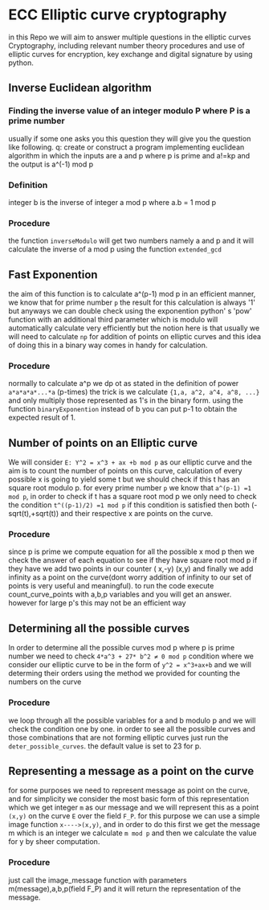 # ECC Elliptic curve cryptography 
in this Repo we will aim to answer multiple questions in the elliptic curves Cryptography, including relevant number theory procedures and use of elliptic curves for encryption, key exchange and digital signature by using python. 

## Inverse Euclidean algorithm 
### Finding the inverse value of an integer modulo P where P is a prime number
usually if some one asks you this question they will give you the question like following.
q: create or construct a program implementing euclidean algorithm in which the inputs are a and p where p is prime and a!=kp and the output is a^(-1) mod p
### Definition 
integer b is the inverse of integer a mod p where a.b = 1 mod p 
### Procedure 
the function `inverseModulo` will get two numbers namely a and p and it will calculate the inverse of a mod p using the function `extended_gcd`

## Fast Exponention
the aim of this function is to calculate a^(p-1) mod p in an efficient manner, we know that for prime number `p` the result for this calculation is always '1' but anyways we can double check using the exponention python' s 'pow' function with an additional third parameter which is modulo will automatically calculate very efficiently but the notion here is that usually we will need to calculate `np` for addition of points on elliptic curves and this idea of doing this in a binary way comes in handy for calculation.
### Procedure 
normally to calculate a^p we dp ot as stated in the definition of power `a*a*a*a*...*a` (p-times) the trick is we calculate `{1,a, a^2, a^4, a^8, ...}` and only multiply those represented as 1's in the binary form. using the function `binaryExponention` instead of b you can put p-1 to obtain the expected result of 1.

## Number of points on an Elliptic curve
We will consider `E: Y^2 = x^3 + ax +b mod p` as our elliptic curve and the aim is to count the number of points on this curve, calculation of every possible x is going to yield some t but we should check if this t has an square root modulo p. for every prime number `p` we know that `a^(p-1) =1 mod p`, in order to check if t has a square root mod p we only need to check the condition `t^((p-1)/2) =1 mod p` if this condition is satisfied then both (-sqrt(t),+sqrt(t)) and their respective x are points on the curve. 
### Procedure
since p is prime we compute equation for all the possible x mod p
then we check the answer of each equation to see if they have square root mod p 
if they have we add two points in our counter ( x,-y) (x,y)
and finally we add infinity as a point on the curve(dont worry addition of infinity to our set of points is very useful and meaningful). to run the code execute count_curve_points with a,b,p variables and you will get an answer. however for large p's this may not be an efficient way

## Determining all the possible curves
In order to determine all the possible curves mod p where p is prime number we need to check `4*a^3 + 27* b^2 ≠ 0 mod p` condition where we consider our elliptic curve to be in the form of `y^2 = x^3+ax+b` and we will determing their orders using the method we provided for counting the numbers on the curve

### Procedure
we loop through all the possible variables for a and b modulo p and we will check the condition one by one. in order to see all the possible curves and those combinations that are not forming elliptic curves just run the `deter_possible_curves`. the default value is set to 23 for p. 

## Representing a message as a point on the curve
for some purposes we need to represent message as point on the curve, and for simplicity we consider the most basic form of this representation which we get integer `m` as our message and we will represent this as a point `(x,y)` on the curve `E` over the field `F_P`. for this purpose we can use a simple image function `x---->(x,y)`, and in order to do this first we get the message m which is an integer we calculate `m mod p` and then we calculate the value for y by sheer computation.
### Procedure 
just call the image_message function with parameters m(message),a,b,p(field F_P) and it will return the representation of the message. 

